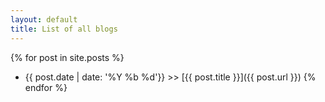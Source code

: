 ```yaml
---
layout: default
title: List of all blogs
---
```


{% for post in site.posts %}
  * {{ post.date | date: '%Y %b %d'}} >> [{{ post.title }}]({{ post.url }})
{% endfor %}